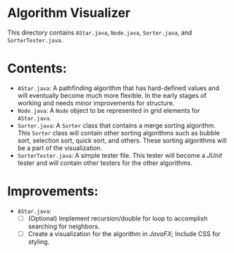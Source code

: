 # Algorithm Visualizer #
This directory contains `AStar.java`, `Node.java`, `Sorter.java`, and `SorterTester.java`.
# Contents: #
- `AStar.java`: A pathfinding algorithm that has hard-defined values and will eventually become much more flexible. In the early stages of working and needs minor improvements for structure.
- `Node.java`: A `Node` object to be represented in grid elements for `AStar.java`.
- `Sorter.java`: A `Sorter` class that contains a merge sorting algorithm. This `Sorter` class will contain other sorting algorithms such as bubble sort, selection sort, quick sort, and others. These sorting algorithms will be a part of the visualization.
- `SorterTester.java`: A simple tester file. This tester will become a *JUnit* tester and will contain other testers for the other algorithms.

# Improvements: #
- `AStar.java`: 
   - [ ] (Optional) Implement recursion/double for loop to accomplish searching for neighbors.
   - [ ] Create a visualization for the algorithm in *JavaFX*; Include CSS for styling.
